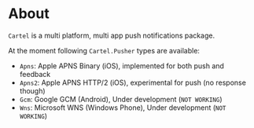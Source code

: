 # About

`Cartel` is a multi platform, multi app push notifications package.

At the moment following `Cartel.Pusher` types are available:

- `Apns`: Apple APNS Binary (iOS), implemented for both push and feedback
- `Apns2`: Apple APNS HTTP/2 (iOS), experimental for push (no response though)
- `Gcm`: Google GCM (Android), Under development (`NOT WORKING`)
- `Wns`: Microsoft WNS (Windows Phone), Under development (`NOT WORKING`)

